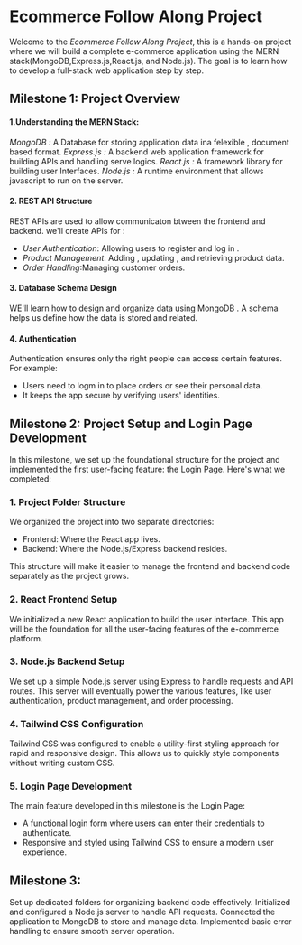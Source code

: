 # Ecommerce Follow Along Project
Welcome to the *Ecommerce Follow Along Project*, this is a hands-on project where we will build a complete e-commerce application using the MERN stack(MongoDB,Express.js,React.js, and Node.js). The goal is to learn how to develop a full-stack web application step by step.

## Milestone 1: Project Overview 

#### 1.Understanding the MERN Stack:
*MongoDB :* A Database for storing application data ina felexible , document based format.
*Express.js :* A backend web application framework for building APIs and handling serve logics.
*React.js :* A framework library for building user Interfaces.
*Node.js :* A runtime environment that allows javascript to run on the server.

#### 2. REST API Structure
REST APIs are used to allow communicaton btween the frontend and backend.
we'll create APIs for :
- *User Authentication*: Allowing users to register and log in .
- *Product Management*: Adding , updating , and retrieving product data.
- *Order Handling*:Managing customer orders.

#### 3. Database Schema Design 
WE'll learn how to design and organize data using MongoDB . A schema helps us define how the data is stored and related.

#### 4. Authentication 
Authentication ensures only the right people can access certain features. For example:
- Users need to logm in to place orders or see their personal data.
- It keeps the app secure by verifying users' identities.
## Milestone 2: Project Setup and Login Page Development

In this milestone, we set up the foundational structure for the project and implemented the first user-facing feature: the Login Page. Here's what we completed:

### 1. Project Folder Structure
We organized the project into two separate directories:
- Frontend: Where the React app lives.
- Backend: Where the Node.js/Express backend resides.

This structure will make it easier to manage the frontend and backend code separately as the project grows.

### 2. React Frontend Setup
We initialized a new React application to build the user interface. This app will be the foundation for all the user-facing features of the e-commerce platform.

### 3. Node.js Backend Setup
We set up a simple Node.js server using Express to handle requests and API routes. This server will eventually power the various features, like user authentication, product management, and order processing.

### 4. Tailwind CSS Configuration
Tailwind CSS was configured to enable a utility-first styling approach for rapid and responsive design. This allows us to quickly style components without writing custom CSS.

### 5. Login Page Development
The main feature developed in this milestone is the Login Page:
- A functional login form where users can enter their credentials to authenticate.
- Responsive and styled using Tailwind CSS to ensure a modern user experience.

## Milestone 3:
Set up dedicated folders for organizing backend code effectively. Initialized and configured a Node.js server to handle API requests. Connected the application to MongoDB to store and manage data. Implemented basic error handling to ensure smooth server operation.
